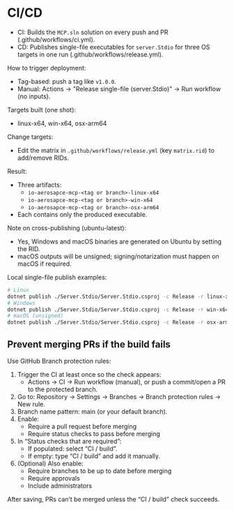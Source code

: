 # CI/CD

- CI: Builds the `MCP.sln` solution on every push and PR (.github/workflows/ci.yml).
- CD: Publishes single-file executables for `server.Stdio` for three OS targets in one run (.github/workflows/release.yml).

How to trigger deployment:
- Tag-based: push a tag like `v1.0.0`.
- Manual: Actions → "Release single-file (server.Stdio)" → Run workflow (no inputs).

Targets built (one shot):
- linux-x64, win-x64, osx-arm64

Change targets:
- Edit the matrix in `.github/workflows/release.yml` (key `matrix.rid`) to add/remove RIDs.

Result:
- Three artifacts:
  - `io-aerosapce-mcp-<tag or branch>-linux-x64`
  - `io-aerosapce-mcp-<tag or branch>-win-x64`
  - `io-aerosapce-mcp-<tag or branch>-osx-arm64`
- Each contains only the produced executable.

Note on cross-publishing (ubuntu-latest):
- Yes, Windows and macOS binaries are generated on Ubuntu by setting the RID.
- macOS outputs will be unsigned; signing/notarization must happen on macOS if required.

Local single-file publish examples:
```bash
# Linux
dotnet publish ./Server.Stdio/Server.Stdio.csproj -c Release -r linux-x64 -p:PublishSingleFile=true -p:SelfContained=true
# Windows
dotnet publish ./Server.Stdio/Server.Stdio.csproj -c Release -r win-x64   -p:PublishSingleFile=true -p:SelfContained=true
# macOS (unsigned)
dotnet publish ./Server.Stdio/Server.Stdio.csproj -c Release -r osx-arm64 -p:PublishSingleFile=true -p:SelfContained=true
```

## Prevent merging PRs if the build fails

Use GitHub Branch protection rules:

1) Trigger the CI at least once so the check appears:
   - Actions → CI → Run workflow (manual), or push a commit/open a PR to the protected branch.
2) Go to: Repository → Settings → Branches → Branch protection rules → New rule.
3) Branch name pattern: main (or your default branch).
4) Enable:
   - Require a pull request before merging
   - Require status checks to pass before merging
5) In “Status checks that are required”:
   - If populated: select “CI / build”.
   - If empty: type “CI / build” and add it manually.
6) (Optional) Also enable:
   - Require branches to be up to date before merging
   - Require approvals
   - Include administrators

After saving, PRs can’t be merged unless the “CI / build” check succeeds.
